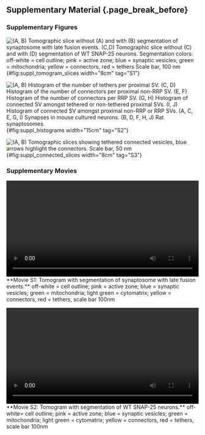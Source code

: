 ## Supplementary Material {.page_break_before}

### Supplementary Figures
![(A, B) Tomographic slice without (A) and with (B) segmentation of synaptosome with late fusion events.
(C,D) Tomographic slice without (C) and with (D) segmentation of WT SNAP-25 neurons.
Segmentation colors: off-white = cell outline; pink = active zone; blue = synaptic vesicles; green = mitochondria; yellow = connectors, red = tethers
Scale bar, 100 nm
](images/tomogram_slices.png){#fig:suppl_tomogram_slices width="8cm" tag="S1"}

![(A, B) Histogram of the number of tethers per proximal SV. 
(C, D) Histogram of  the number of connectors per proximal non-RRP SV.
(E, F) Histogram of the number of connectors per RRP SV.
(G, H) Histogram of connected SV amongst tethered or non-tethered proximal SVs.
(I, J) Histogram of connected SV amongst proximal non-RRP or RRP SVs.
(A, C, E, G, I) Synapses in mouse cultured neurons.
(B, D, F, H, J) Rat synaptosomes.
](images/supplementary_graphs.png){#fig:suppl_histograms width="15cm" tag="S2"}

![(A, B) Tomographic slices showing tethered connected vesicles, blue arrows highlight the connectors.
Scale bar, 50 nm
](images/supplementary_connected_vesicles.png){#fig:suppl_connected_slices width="8cm" tag="S3"}


### Supplementary Movies
<p id="vid:synaptosome">
<video
  controls
  width="100%"
  alt="Tomogram with segmentation of synaptosome with late fusion events"
>
  <source
    src="images/spray1_raw2seg3.mp4"
    type="video/mp4"
  >
</video>
**Movie S1: Tomogram with segmentation of synaptosome with late fusion events.**
off-white = cell outline; pink = active zone; blue = synaptic vesicles; green = mitochondria; light green = cytomatrix; yellow = connectors, red = tethers, scale bar 100nm
</p>

<p id="vid:neuron">
<video
  controls
  width="100%"
  alt="Tomogram with segmentation of WT SNAP-25 neurons"
>
  <source
    src="images/neuron73_rawseg2.mp4"
    type="video/mp4"
  >
</video>
**Movie S2: Tomogram with segmentation of WT SNAP-25 neurons.**
off-white= cell outline; pink = active zone; blue = synaptic vesicles; green = mitochondria; light green = cytomatrix; yellow = connectors, red = tethers, scale bar 100nm
</p>
